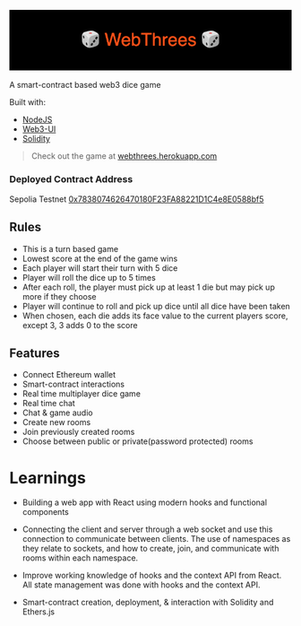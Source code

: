 ![web threes](/webthrees.png)

A smart-contract based web3 dice game

Built with:

- [NodeJS](https://nodejs.dev/)
- [Web3-UI](https://github.com/Developer-DAO/web3-ui)
- [Solidity](https://docs.soliditylang.org/en/v0.8.11/)

> Check out the game at [webthrees.herokuapp.com](https://webthrees.herokuapp.com/)

### Deployed Contract Address

Sepolia Testnet
[0x7838074626470180F23FA88221D1C4e8E0588bf5](https://sepolia.etherscan.io/address/0x7838074626470180F23FA88221D1C4e8E0588bf5)

## Rules

- This is a turn based game
- Lowest score at the end of the game wins
- Each player will start their turn with 5 dice
- Player will roll the dice up to 5 times
- After each roll, the player must pick up at least 1 die but may pick up more if they choose
- Player will continue to roll and pick up dice until all dice have been taken
- When chosen, each die adds its face value to the current players score, except 3, 3 adds 0 to the score

## Features

- Connect Ethereum wallet
- Smart-contract interactions
- Real time multiplayer dice game
- Real time chat
- Chat & game audio
- Create new rooms
- Join previously created rooms
- Choose between public or private(password protected) rooms

# Learnings

- Building a web app with React using modern hooks and functional components

- Connecting the client and server through a web socket and use this connection to communicate between clients. The use of namespaces as they relate to sockets, and how to create, join, and communicate with rooms within each namespace.

- Improve working knowledge of hooks and the context API from React. All state management was done with hooks and the context API.

- Smart-contract creation, deployment, & interaction with Solidity and Ethers.js
